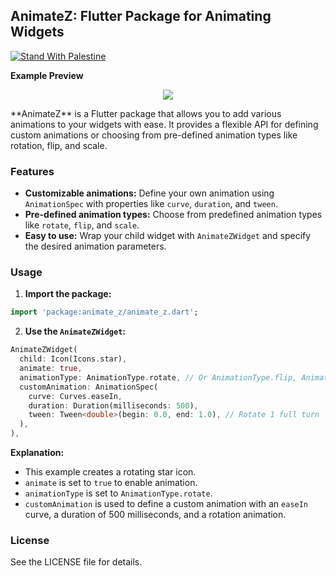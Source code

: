 ## AnimateZ: Flutter Package for Animating Widgets
[![Stand With Palestine](https://raw.githubusercontent.com/TheBSD/StandWithPalestine/main/banner-no-action.svg)](https://thebsd.github.io/StandWithPalestine)


**Example Preview**
<p align='center'>
    <img src="https://github.com/ttzein6/animate_z_widget.dart/blob/main/Simulator%20Screen%20Recording%20-%20iPhone%2015%20Pro%20Max%20-%202024-03-04%20at%2009.44.01.gif?raw=true" />
</p>
**AnimateZ** is a Flutter package that allows you to add various animations to your widgets with ease. It provides a flexible API for defining custom animations or choosing from pre-defined animation types like rotation, flip, and scale.

### Features

* **Customizable animations:** Define your own animation using `AnimationSpec` with properties like `curve`, `duration`, and `tween`.
* **Pre-defined animation types:** Choose from predefined animation types like `rotate`, `flip`, and `scale`.
* **Easy to use:** Wrap your child widget with `AnimateZWidget` and specify the desired animation parameters.

### Usage

1. **Import the package:**

```dart
import 'package:animate_z/animate_z.dart';
```

2. **Use the `AnimateZWidget`:**

```dart
AnimateZWidget(
  child: Icon(Icons.star),
  animate: true,
  animationType: AnimationType.rotate, // Or AnimationType.flip, AnimationType.scale
  customAnimation: AnimationSpec(
    curve: Curves.easeIn,
    duration: Duration(milliseconds: 500),
    tween: Tween<double>(begin: 0.0, end: 1.0), // Rotate 1 full turn
  ),
),
```

**Explanation:**

* This example creates a rotating star icon.
* `animate` is set to `true` to enable animation.
* `animationType` is set to `AnimationType.rotate`.
* `customAnimation` is used to define a custom animation with an `easeIn` curve, a duration of 500 milliseconds, and a rotation animation.



### License
See the LICENSE file for details.
